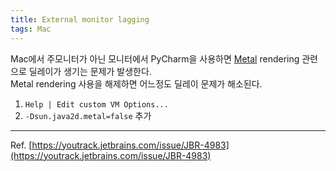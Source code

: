 ```yaml
---
title: External monitor lagging
tags: Mac
---
```


<!--more-->

Mac에서 주모니터가 아닌 모니터에서 PyCharm을 사용하면 [Metal](https://en.wikipedia.org/wiki/Metal_(API)) rendering 관련으로 딜레이가 생기는 문제가 발생한다. \
Metal rendering 사용을 해제하면 어느정도 딜레이 문제가 해소된다.

1. `Help | Edit custom VM Options...`
2. `-Dsun.java2d.metal=false` 추가

---

Ref. [https://youtrack.jetbrains.com/issue/JBR-4983](https://youtrack.jetbrains.com/issue/JBR-4983)